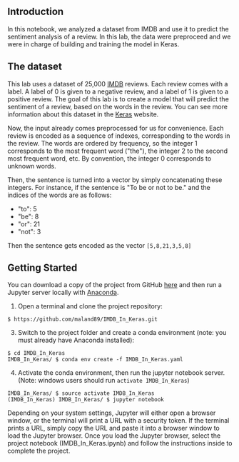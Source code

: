 ## Introduction

In this notebook, we analyzed a dataset from IMDB and use it to predict the sentiment analysis of a review.
In this lab, the data were preproceed and we were in charge of building and training the model in Keras.

## The dataset

This lab uses a dataset of 25,000 [IMDB](https://www.imdb.com/) reviews. Each review comes with a label. A label of 0 is given to a negative review, and a label of 1 is given to a positive review. The goal of this lab is to create a model that will predict the sentiment of a review, based on the words in the review. You can see more information about this dataset in the [Keras](https://keras.io/datasets/) website.

Now, the input already comes preprocessed for us for convenience. Each review is encoded as a sequence of indexes, corresponding to the words in the review. The words are ordered by frequency, so the integer 1 corresponds to the most frequent word ("the"), the integer 2 to the second most frequent word, etc. By convention, the integer 0 corresponds to unknown words.

Then, the sentence is turned into a vector by simply concatenating these integers. For instance, if the sentence is "To be or not to be." and the indices of the words are as follows:
* "to": 5
* "be": 8
* "or": 21
* "not": 3

Then the sentence gets encoded as the vector ```[5,8,21,3,5,8]```

## Getting Started

You can download a copy of the project from GitHub [here](https://github.com/maland89/IMDB_In_Keras.git) and then run a Jupyter server locally with [Anaconda](https://www.anaconda.com/download/).

1. Open a terminal and clone the project repository:
```
$ https://github.com/maland89/IMDB_In_Keras.git
```

3. Switch to the project folder and create a conda environment (note: you must already have Anaconda installed):
```
$ cd IMDB_In_Keras
IMDB_In_Keras/ $ conda env create -f IMDB_In_Keras.yaml
```

4. Activate the conda environment, then run the jupyter notebook server. (Note: windows users should run `activate IMDB_In_Keras`)
```
IMDB_In_Keras/ $ source activate IMDB_In_Keras
(IMDB_In_Keras) IMDB_In_Keras/ $ jupyter notebook
```

Depending on your system settings, Jupyter will either open a browser window, or the terminal will print a URL with a security token. If the terminal prints a URL, simply copy the URL and paste it into a browser window to load the Jupyter browser. Once you load the Jupyter browser, select the project notebook (IMDB_In_Keras.ipynb) and follow the instructions inside to complete the project.
